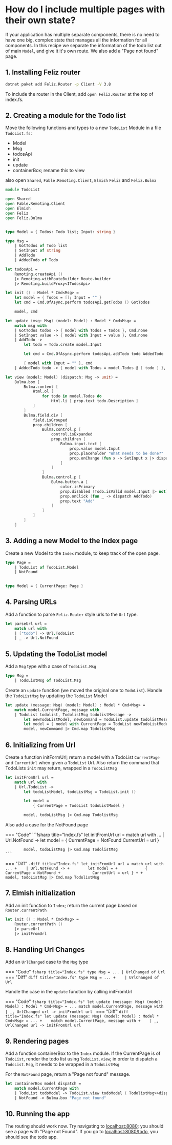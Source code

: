 ﻿# How do I include multiple pages with their own state?
If your application has multiple separate components, there is no need to have one big, complex state that manages all the information for all components. In this recipe we separate the information of the todo list out of main ```Model```, and give it it's own route. We also add a "Page not found" page.

## 1. Installing Feliz router

```bash
dotnet paket add Feliz.Router -p Client -V 3.8
```
To include the router in the Client, add `open Feliz.Router` at the top of index.fs.

## 2. Creating a module for the Todo list
Move the following functions and types to a new `TodoList` Module in a file `TodoList.fs`:
* Model
* Msg
* todosApi
* init
* update
* containerBox; rename this to view

also open `Shared`, `Fable.Remoting.Client`, `Elmish` `Feliz` and `Feliz.Bulma`

```fsharp title="TodoList.fs"
module TodoList

open Shared
open Fable.Remoting.Client
open Elmish
open Feliz
open Feliz.Bulma


type Model = { Todos: Todo list; Input: string }

type Msg =
    | GotTodos of Todo list
    | SetInput of string
    | AddTodo
    | AddedTodo of Todo

let todosApi =
    Remoting.createApi ()
    |> Remoting.withRouteBuilder Route.builder
    |> Remoting.buildProxy<ITodosApi>

let init () : Model * Cmd<Msg> =
    let model = { Todos = []; Input = "" }
    let cmd = Cmd.OfAsync.perform todosApi.getTodos () GotTodos

    model, cmd

let update (msg: Msg) (model: Model) : Model * Cmd<Msg> =
    match msg with
    | GotTodos todos -> { model with Todos = todos }, Cmd.none
    | SetInput value -> { model with Input = value }, Cmd.none
    | AddTodo ->
        let todo = Todo.create model.Input

        let cmd = Cmd.OfAsync.perform todosApi.addTodo todo AddedTodo

        { model with Input = "" }, cmd
    | AddedTodo todo -> { model with Todos = model.Todos @ [ todo ] }, Cmd.none

let view (model: Model) (dispatch: Msg -> unit) =
    Bulma.box [
        Bulma.content [
            Html.ol [
                for todo in model.Todos do
                    Html.li [ prop.text todo.Description ]
            ]
        ]
        Bulma.field.div [
            field.isGrouped
            prop.children [
                Bulma.control.p [
                    control.isExpanded
                    prop.children [
                        Bulma.input.text [
                            prop.value model.Input
                            prop.placeholder "What needs to be done?"
                            prop.onChange (fun x -> SetInput x |> dispatch)
                        ]
                    ]
                ]
                Bulma.control.p [
                    Bulma.button.a [
                        color.isPrimary
                        prop.disabled (Todo.isValid model.Input |> not)
                        prop.onClick (fun _ -> dispatch AddTodo)
                        prop.text "Add"
                    ]
                ]
            ]
        ]
    ]
```


## 3. Adding a new Model to the Index page

Create a new Model to the `Index` module, to keep track of the open page.

```fsharp title="Index.fs"
type Page =
    | TodoList of TodoList.Model
    | NotFound 

    
type Model = { CurrentPage: Page }
```


## 4.  Parsing URLs

Add a function to parse `Feliz.Router` style urls to the `Url` type.

```fsharp title="Index.fs"
let parseUrl url = 
    match url with
    | ["todo"] -> Url.TodoList
    | _ -> Url.NotFound
```

## 5. Updating the TodoList model

Add a `Msg` type with a case of `TodoList.Msg`

```fsharp title="Index.fs"
type Msg =
    | TodoListMsg of TodoList.Msg
```

Create an `update` function (we moved the original one to `TodoList`). Handle the `TodoListMsg` by updating the `TodoList` Model

```fsharp title="Index.fs"
let update (message: Msg) (model: Model) : Model * Cmd<Msg> =
    match model.CurrentPage, message with
    | TodoList todolist, TodolistMsg todolistMessage ->
        let newTodoListModel, newCommand = TodoList.update todolistMessage todolist
        let model = { model with CurrentPage = TodoList newTodoListModel }
        model, newCommand |> Cmd.map TodolistMsg
```

## 6. Initializing from Url

Create a function initFormUrl; return a model with a TodoList `CurrentPage` and `CurrentUrl` when given a `TodoList` Url. Also return the command that TodoLists `init` may return, wrapped in a `TodoListMsg`

```fsharp title="Index.fs"
let initFromUrl url =
    match url with
    | Url.TodoList ->
        let todoListModel, todoListMsg = TodoList.init ()

        let model =
            { CurrentPage = TodoList todoListModel }

        model, todoListMsg |> Cmd.map TodolistMsg
```

Also add a case for the NotFound page

=== "Code"
    ```fsharp title="Index.fs"
    let initFromUrl url =
        match url with
        ...
        | Url.NotFound ->
            let model =
                { CurrentPage = NotFound
                  CurrentUrl = url }
    
            model, todoListMsg |> Cmd.map TodolistMsg
    ```
=== "Diff"
    ```.diff title="Index.fs"
     let initFromUrl url =
         match url with
         ...
    +    | Url.NotFound ->
    +        let model =
    +            { CurrentPage = NotFound
    +              CurrentUrl = url }
    +
    +        model, todoListMsg |> Cmd.map TodolistMsg
    ```

## 7. Elmish initialization

Add an init function to `Index`; return the current page based on `Router.currentPath`

```fsharp title="Index.fs"
let init () : Model * Cmd<Msg> =
    Router.currentPath ()
    |> parseUrl
    |> initFromUrl
```


## 8. Handling Url Changes

Add an `UrlChanged` case to the `Msg` type

=== "Code"
    ```fsharp title="Index.fs"
    type Msg =
        ...
        | UrlChanged of Url
    ```
=== "Diff"
    ```diff title="Index.fs"
     type Msg =
         ...
    +    | UrlChanged of Url
    ```

Handle the case in the `update` function by calling initFromUrl

=== "Code"
    ```fsharp title="Index.fs"
    let update (message: Msg) (model: Model) : Model * Cmd<Msg> =
        ...
        match model.CurrentPage, message with
        | _, UrlChanged url -> initFromUrl url
    ```
=== "Diff"
    ```diff title="Index.fs"
     let update (message: Msg) (model: Model) : Model * Cmd<Msg> =
         ...
    +    match model.CurrentPage, message with
    +    | _, UrlChanged url -> initFromUrl url
    ```

## 9. Rendering pages

Add a function containerBox to the `Index` module. If the CurrentPage is of `TodoList`, render the todo list using `TodoList.view`; in order to dispatch a `TodoList.Msg`, it needs to be wrapped in a `TodoListMsg`

For the `NotFound` page, return a "Page not found" message.

```fsharp title="Index.fs"
let containerBox model dispatch =
    match model.CurrentPage with
    | TodoList todoModel -> TodoList.view todoModel ( TodolistMsg>>dispatch )
    | NotFound -> Bulma.box "Page not found"

```

## 10. Running the app

The routing should work now. Try navigating to [localhost:8080](http://localhost:8080/todo); you should see a page with "Page not Found". If you go to [localhost:8080/todo](http://localhost:8080/todo), you should see the todo app.